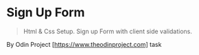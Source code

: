 # Sign Up Form
> Html & Css Setup.
> Sign up Form with client side validations.

By Odin Project [https://www.theodinproject.com] task 